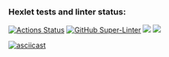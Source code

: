 ### Hexlet tests and linter status:
[![Actions Status](https://github.com/pasadem/frontend-project-lvl2/workflows/hexlet-check/badge.svg)](https://github.com/pasadem/frontend-project-lvl2/actions)
[![GitHub Super-Linter](https://github.com/pasadem/frontend-project-lvl2/workflows/Lint%20Code%20Base/badge.svg)](https://github.com/pasadem/frontend-project-lvl2/actions/super-linter)
<a href="https://codeclimate.com/github/pasadem/frontend-project-lvl2/maintainability"><img src="https://api.codeclimate.com/v1/badges/32fdf9842c5fc4ef0f4c/maintainability" /></a>
<a href="https://codeclimate.com/github/pasadem/frontend-project-lvl2/test_coverage"><img src="https://api.codeclimate.com/v1/badges/32fdf9842c5fc4ef0f4c/test_coverage" /></a>

[![asciicast](https://asciinema.org/a/sQaHlzbxokWyvEBytNsOiQqwI.svg)](https://asciinema.org/a/sQaHlzbxokWyvEBytNsOiQqwI)
